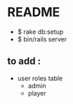 # README

* $ rake db:setup
* $ bin/rails server

## to add : 

* user roles table
  * admin
  * player
